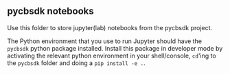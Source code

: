 ## pycbsdk notebooks

Use this folder to store jupyter(lab) notebooks from the pycbsdk project.

The Python environment that you use to run Jupyter should have the `pycbsdk` python package installed. Install this package in developer mode by activating the relevant python environment in your shell/console, `cd`'ing to the `pycbsdk` folder and doing a `pip install -e .`.
